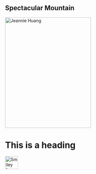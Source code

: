<!DOCTYPE html>
<html>
<body>

<h2>Spectacular Mountain</h2>
<img src="jeannie.jpg" alt="Jeannie Huang" style="width:280px;height:360px;">
<h1>This is a heading</h1>
<img src="smiley.gif" alt="Smiley face" height="42" width="42">

</body>
</html>

